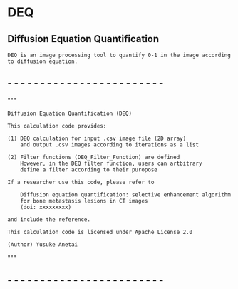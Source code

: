 # DEQ 
## Diffusion Equation Quantification
	DEQ is an image processing tool to quantify 0-1 in the image according to diffusion equation.

## - - - - - - - - - - - - - - - - - - - - - - - -
"""

	Diffusion Equation Quantification (DEQ)

	This calculation code provides:

	(1) DEQ calculation for input .csv image file (2D array)
		and output .csv images according to iterations as a list

	(2) Filter functions (DEQ_Filter_Function) are defined
		However, in the DEQ filter function, users can artbitrary 
		define a filter according to their puropose  

	If a researcher use this code, please refer to
		
		Diffusion equation quantification: selective enhancement algorithm
		for bone metastasis lesions in CT images
		(doi: xxxxxxxxx)
	
	and include the reference.

	This calculation code is licensed under Apache License 2.0 

	(Author) Yusuke Anetai
"""
## - - - - - - - - - - - - - - - - - - - - - - - -
